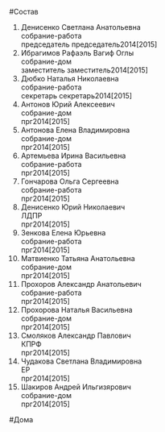 #Состав  
1. Денисенко Светлана Анатольевна  
    собрание-работа  
    председатель председатель2014[2015]  
2. Ибрагимов Рафаэль Вагиф Оглы  
    собрание-дом  
    заместитель заместитель2014[2015]  
3. Дюбко Наталья Николаевна  
    собрание-работа  
    секретарь секретарь2014[2015]  
4. Антонов Юрий Алексеевич  
    собрание-дом  
    прг2014[2015]  
5. Антонова Елена Владимировна  
    собрание-дом  
    прг2014[2015]  
6. Артемьева Ирина Васильевна  
    собрание-работа  
    прг2014[2015]  
7. Гончарова Ольга Сергеевна  
    собрание-работа  
    прг2014[2015]  
8. Денисенко Юрий Николаевич  
    ЛДПР  
    прг2014[2015]  
9. Зенкова Елена Юрьевна  
    собрание-работа  
    прг2014[2015]  
10. Матвиенко Татьяна Анатольевна  
    собрание-дом  
    прг2014[2015]  
11. Прохоров Александр Анатольевич  
    собрание-работа  
    прг2014[2015]  
12. Прохорова Наталья Васильевна  
    собрание-дом  
    прг2014[2015]  
13. Смоляков Александр Павлович  
    КПРФ  
    прг2014[2015]  
14. Чудакова Светлана Владимировна  
    ЕР  
    прг2014[2015]  
15. Шакиров Андрей Ильгизярович  
    собрание-дом  
    прг2014[2015]  
  
#Дома  
